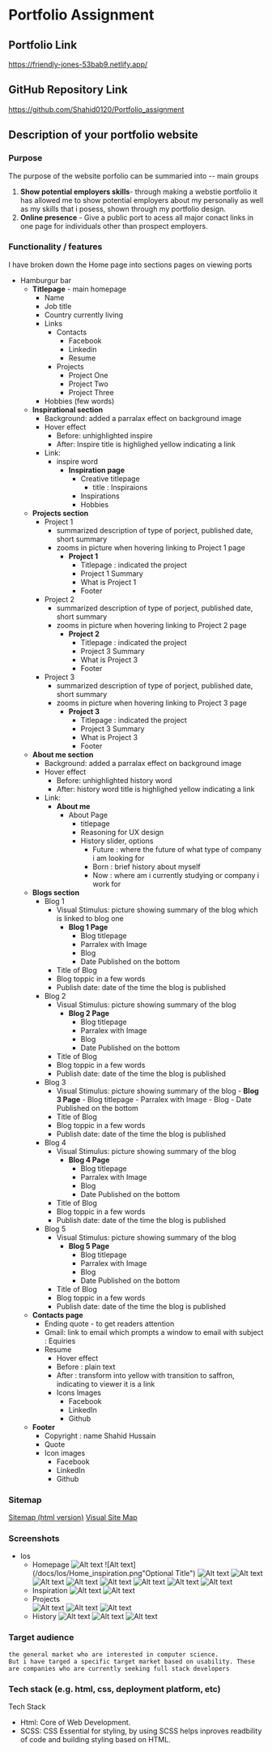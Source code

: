 # Portfolio Assignment

## Portfolio Link
https://friendly-jones-53bab9.netlify.app/
<!-- Isnt functioning properly work -->
## GitHub Repository Link
https://github.com/Shahid0120/Portfolio_assignment
## Description of your portfolio website 
### Purpose
The purpose of the website porfolio can be summaried into -- main groups 
1. **Show potential employers skills**- through making a webstie portfolio it has allowed me to show potential employers about my personaliy as well as my skills that i posess, shown through my portfolio design.
2. **Online presence** - Give a public port to acess all major conact links in one page for individuals other than prospect employers.
### Functionality / features
I have broken down the Home page into sections pages on viewing ports 
- Hamburgur bar
  - **Titlepage** - main homepage 
    - Name 
    - Job title
    - Country currently living
    - Links
      - Contacts
        - Facebook
        - Linkedin
        - Resume
      - Projects
        - Project One
        - Project Two
        - Project Three
    - Hobbies (few words)
  - **Inspirational section**
    - Background: added a parralax effect on background image
    - Hover effect 
      - Before: unhighlighted inspire
      - After: Inspire title is highlighed yellow indicating a link
    - Link: 
      - inspire word
        - **Inspiration page**
          - Creative titlepage
            - title : Inspiraions
          - Inspirations
          - Hobbies
  - **Projects section**
    - Project 1
      - summarized description of type of porject, published date, short summary
      - zooms in picture when hovering linking to Project 1 page
        - **Project 1** 
          - Titlepage : indicated the project
          - Project 1 Summary 
          - What is Project 1
          - Footer
    - Project 2
      - summarized description of type of porject, published date, short summary
      - zooms in picture when hovering linking to Project 2 page
        - **Project 2**
          - Titlepage : indicated the project
          - Project 3 Summary 
          - What is Project 3
          - Footer
    - Project 3
      - summarized description of type of porject, published date, short summary
      - zooms in picture when hovering linking to Project 3 page
        - **Project 3** 
          - Titlepage : indicated the project
          - Project 3 Summary 
          - What is Project 3
          - Footer
  - **About me section**
    - Background: added a parralax effect on background image
    - Hover effect 
      - Before: unhighlighted history word
      - After: history word title is highlighed yellow indicating a link
    - Link: 
      - **About me**
        - About Page
          - titlepage
          - Reasoning for UX design 
          - History slider, options
            - Future : where the future of what type of company i am looking for
            - Born : brief history about myself
            - Now : where am i currently studying or company i work for
  - **Blogs section**
    - Blog 1
      - Visual Stimulus: picture showing summary of the blog which is linked to blog one
        - **Blog 1 Page**
          - Blog titlepage
          - Parralex with Image
          - Blog
          - Date Published on the bottom
      - Title of Blog
      - Blog toppic in a few words
      - Publish date: date of the time the blog is published
    - Blog 2
      - Visual Stimulus: picture showing summary of the blog
        - **Blog 2 Page**
          - Blog titlepage
          - Parralex with Image
          - Blog
          - Date Published on the bottom
      - Title of Blog
      - Blog toppic in a few words
      - Publish date: date of the time the blog is published
    - Blog 3
      - Visual Stimulus: picture showing summary of the blog
            - **Blog 3 Page**
              - Blog titlepage
              - Parralex with Image
              - Blog
              - Date Published on the bottom
      - Title of Blog
      - Blog toppic in a few words
      - Publish date: date of the time the blog is published
    - Blog 4
      - Visual Stimulus: picture showing summary of the blog
          - **Blog 4 Page**
            - Blog titlepage
            - Parralex with Image
            - Blog
            - Date Published on the bottom
      - Title of Blog
      - Blog toppic in a few words
      - Publish date: date of the time the blog is published
    - Blog 5
      - Visual Stimulus: picture showing summary of the blog
        - **Blog 5 Page**
          - Blog titlepage
          - Parralex with Image
          - Blog
          - Date Published on the bottom
      - Title of Blog
      - Blog toppic in a few words
      - Publish date: date of the time the blog is published
  - **Contacts page**
    - Ending quote - to get readers attention
    - Gmail: link to email which prompts a window to email with subject : Equiries
    - Resume 
      - Hover effect
      - Before : plain text 
      - After : transform into yellow with transition to saffron, indicating to viewer it is a link
      - Icons Images
        - Facebook
        - LinkedIn
        - Github
  - **Footer**
    - Copyright : name Shahid Hussain
    - Quote
    - Icon images
      - Facebook
      - LinkedIn
      - Github


### Sitemap
[Sitemap (html version)](./sitemap/sitemap%20(1).xml)
[Visual Site Map](https://www.xml-sitemaps.com/download/friendly-jones-53bab9.netlify.app-7483ba8eb/sitemap.html?view=1)
### Screenshots
- Ios
  - Homepage
![Alt text](/docs/Ios/home_title.png "Optional Title")
![Alt text](/docs/Ios/Home_inspiration.png"Optional Title")
![Alt text](/docs/Ios/home_inspiration_hover.png?raw=true "Optional Title")
![Alt text](/docs/Ios/home_projects.png?raw=true "Optional Title")
![Alt text](/docs/Ios/home_project_two.png?raw=true "Optional Title")
![Alt text](/docs/Ios/home_project_three.png?raw=true "Optional Title")
![Alt text](/docs/Ios/home_about_me.png?raw=true "Optional Title")
![Alt text](/docs/Ios/home_about_me_hover.png?raw=true "Optional Title")
![Alt text](/docs/Ios/home_blog.png?raw=true "Optional Title")
![Alt text](/docs/Ios/home_blog_contact.png?raw=true "Optional Title")
  - Inspiration
![Alt text](/docs/Ios/Inspiration%20page/Home.png "Optional Title")
![Alt text](/docs/Ios/Inspiration%20page/Inspo_hobbies.png?raw=true "Optional Title")
  - Projects  
![Alt text](/Src/images/screenshot/Ios/Projects/title.png "Optional Title")
![Alt text](/Src/images/screenshot/Ios/Projects/summary.png?raw=true "Optional Title")
![Alt text](/Src/images/screenshot/Ios/Projects/extended_description.png?raw=true "Optional Title")
  - History 
![Alt text](/docs/Ios/About%20me/Title.png?raw=true "Optional Title")
![Alt text](/docs/Ios/About%20me/Slider.png?raw=true "Optional Title")
![Alt text](/docs/Ios/About%20me/slider_2.png?raw=true "Optional Title")


### Target audience
    the general market who are interested in computer science. 
    But i have targed a specific target market based on usability. These are companies who are currently seeking full stack developers

### Tech stack (e.g. html, css, deployment platform, etc)
Tech Stack 
- Html: Core of Web Development.
- SCSS: CSS Essential for styling, by using SCSS helps inproves readbility of code and building styling based on HTML.